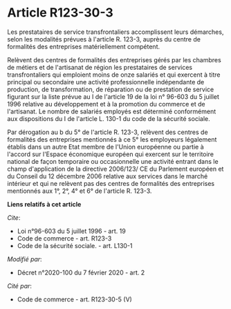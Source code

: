 # Article R123-30-3

Les prestataires de service transfrontaliers accomplissent leurs démarches, selon les modalités prévues à l'article R. 123-3,
auprès du centre de formalités des entreprises matériellement compétent. 

Relèvent des centres de formalités des entreprises gérés par les chambres de métiers et de l'artisanat de région les
prestataires de services transfrontaliers qui emploient moins de onze salariés et qui exercent à titre principal ou
secondaire une activité professionnelle indépendante de production, de transformation, de réparation ou de prestation de
service figurant sur la liste prévue au I de l'article 19 de la loi n° 96-603 du 5 juillet 1996 relative au développement et
à la promotion du commerce et de l'artisanat. Le nombre de salariés employés est déterminé conformément aux dispositions du I
de l'article L. 130-1 du code de la sécurité sociale. 

Par dérogation au b du 5° de l'article R. 123-3, relèvent des centres de formalités des entreprises mentionnés à ce 5° les
employeurs légalement établis dans un autre Etat membre de l'Union européenne ou partie à l'accord sur l'Espace économique
européen qui exercent sur le territoire national de façon temporaire ou occasionnelle une activité entrant dans le champ
d'application de la directive 2006/123/ CE du Parlement européen et du Conseil du 12 décembre 2006 relative aux services dans
le marché intérieur et qui ne relèvent pas des centres de formalités des entreprises mentionnés aux 1°, 2°, 4° et 6° de
l'article R. 123-3.

**Liens relatifs à cet article**

_Cite_:

  - Loi n°96-603 du 5 juillet 1996 - art. 19
  - Code de commerce - art. R123-3
  - Code de la sécurité sociale. - art. L130-1

_Modifié par_:

  - Décret n°2020-100 du 7 février 2020 - art. 2

_Cité par_:

  - Code de commerce - art. R123-30-5 (V)
